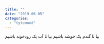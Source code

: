 ```yaml
---
title: ""
date: "2019-06-05"
categories: 
  - "tytomood"
---
```


‏بیا تا گندم یک خوشه باشیم بیا تا آب یک رودخونه باشیم
